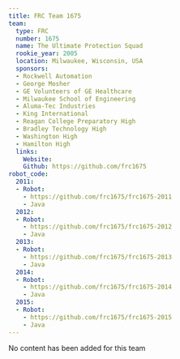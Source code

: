 ```yaml
---
title: FRC Team 1675
team:
  type: FRC
  number: 1675
  name: The Ultimate Protection Squad
  rookie_year: 2005
  location: Milwaukee, Wisconsin, USA
  sponsors:
  - Rockwell Automation
  - George Mosher
  - GE Volunteers of GE Healthcare
  - Milwaukee School of Engineering
  - Aluma-Tec Industries
  - King International
  - Reagan College Preparatory High
  - Bradley Technology High
  - Washington High
  - Hamilton High
  links:
    Website: 
    Github: https://github.com/frc1675
robot_code:
  2011:
  - Robot:
    - https://github.com/frc1675/frc1675-2011
    - Java
  2012:
  - Robot:
    - https://github.com/frc1675/frc1675-2012
    - Java
  2013:
  - Robot:
    - https://github.com/frc1675/frc1675-2013
    - Java
  2014:
  - Robot:
    - https://github.com/frc1675/frc1675-2014
    - Java
  2015:
  - Robot:
    - https://github.com/frc1675/frc1675-2015
    - Java
---
```


No content has been added for this team